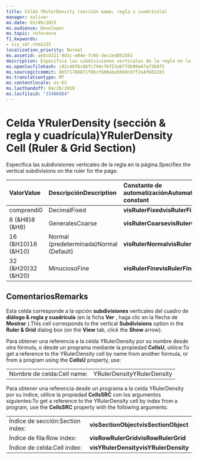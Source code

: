 ```yaml
---
title: Celda YRulerDensity (sección &amp; regla y cuadrícula)
manager: soliver
ms.date: 03/09/2015
ms.audience: Developer
ms.topic: reference
f1_keywords:
- vis_sdr.chm1215
localization_priority: Normal
ms.assetid: aebcd321-9d1c-e04e-7c85-3ec1ed851561
description: Especifica las subdivisiones verticales de la regla en la página.
ms.openlocfilehash: c92c48f6c86fc794cf6f53a87fdb99e67a73b9f5
ms.sourcegitcommit: 8657170d071f9bcf680aba50b9c07f2a4fb82283
ms.translationtype: MT
ms.contentlocale: es-ES
ms.lasthandoff: 04/28/2019
ms.locfileid: "33406804"
---
```

# <a name="yrulerdensity-cell-ruler-amp-grid-section"></a><span data-ttu-id="b8b93-103">Celda YRulerDensity (sección &amp; regla y cuadrícula)</span><span class="sxs-lookup"><span data-stu-id="b8b93-103">YRulerDensity Cell (Ruler &amp; Grid Section)</span></span>

<span data-ttu-id="b8b93-104">Especifica las subdivisiones verticales de la regla en la página.</span><span class="sxs-lookup"><span data-stu-id="b8b93-104">Specifies the vertical subdivisions on the ruler for the page.</span></span>
  
|<span data-ttu-id="b8b93-105">**Valor**</span><span class="sxs-lookup"><span data-stu-id="b8b93-105">**Value**</span></span>|<span data-ttu-id="b8b93-106">**Descripción**</span><span class="sxs-lookup"><span data-stu-id="b8b93-106">**Description**</span></span>|<span data-ttu-id="b8b93-107">**Constante de automatización**</span><span class="sxs-lookup"><span data-stu-id="b8b93-107">**Automation constant**</span></span>|
|:-----|:-----|:-----|
|<span data-ttu-id="b8b93-108">comprendi</span><span class="sxs-lookup"><span data-stu-id="b8b93-108">0</span></span>  <br/> |<span data-ttu-id="b8b93-109">Decimal</span><span class="sxs-lookup"><span data-stu-id="b8b93-109">Fixed</span></span>  <br/> |<span data-ttu-id="b8b93-110">**visRulerFixed**</span><span class="sxs-lookup"><span data-stu-id="b8b93-110">**visRulerFixed**</span></span> <br/> |
|<span data-ttu-id="b8b93-111">8 (&amp;H8)</span><span class="sxs-lookup"><span data-stu-id="b8b93-111">8 (&amp;H8)</span></span>  <br/> |<span data-ttu-id="b8b93-112">Generales</span><span class="sxs-lookup"><span data-stu-id="b8b93-112">Coarse</span></span>  <br/> |<span data-ttu-id="b8b93-113">**visRulerCoarse**</span><span class="sxs-lookup"><span data-stu-id="b8b93-113">**visRulerCoarse**</span></span> <br/> |
|<span data-ttu-id="b8b93-114">16 (&amp;H10)</span><span class="sxs-lookup"><span data-stu-id="b8b93-114">16 (&amp;H10)</span></span>  <br/> |<span data-ttu-id="b8b93-115">Normal (predeterminada)</span><span class="sxs-lookup"><span data-stu-id="b8b93-115">Normal (Default)</span></span>  <br/> |<span data-ttu-id="b8b93-116">**visRulerNormal**</span><span class="sxs-lookup"><span data-stu-id="b8b93-116">**visRulerNormal**</span></span> <br/> |
|<span data-ttu-id="b8b93-117">32 (&amp;H20)</span><span class="sxs-lookup"><span data-stu-id="b8b93-117">32 (&amp;H20)</span></span>  <br/> |<span data-ttu-id="b8b93-118">Minucioso</span><span class="sxs-lookup"><span data-stu-id="b8b93-118">Fine</span></span>  <br/> |<span data-ttu-id="b8b93-119">**visRulerFine**</span><span class="sxs-lookup"><span data-stu-id="b8b93-119">**visRulerFine**</span></span> <br/> |
   
## <a name="remarks"></a><span data-ttu-id="b8b93-120">Comentarios</span><span class="sxs-lookup"><span data-stu-id="b8b93-120">Remarks</span></span>

<span data-ttu-id="b8b93-121">Esta celda corresponde a la opción **subdivisiones** verticales del cuadro de **diálogo &amp; regla y cuadrícula** (en la ficha **Ver** , haga clic en la flecha de **Mostrar** ).</span><span class="sxs-lookup"><span data-stu-id="b8b93-121">This cell corresponds to the vertical **Subdivisions** option in the **Ruler &amp; Grid** dialog box (on the **View** tab, click the **Show** arrow).</span></span> 
  
<span data-ttu-id="b8b93-122">Para obtener una referencia a la celda YRulerDensity por su nombre desde otra fórmula, o desde un programa mediante la propiedad **CellsU**, utilice:</span><span class="sxs-lookup"><span data-stu-id="b8b93-122">To get a reference to the YRulerDensity cell by name from another formula, or from a program using the **CellsU** property, use:</span></span> 
  
|||
|:-----|:-----|
|<span data-ttu-id="b8b93-123">Nombre de celda:</span><span class="sxs-lookup"><span data-stu-id="b8b93-123">Cell name:</span></span>  <br/> |<span data-ttu-id="b8b93-124">YRulerDensity</span><span class="sxs-lookup"><span data-stu-id="b8b93-124">YRulerDensity</span></span>  <br/> |
   
<span data-ttu-id="b8b93-125">Para obtener una referencia desde un programa a la celda YRulerDensity por su índice, utilice la propiedad **CellsSRC** con los argumentos siguientes:</span><span class="sxs-lookup"><span data-stu-id="b8b93-125">To get a reference to the YRulerDensity cell by index from a program, use the **CellsSRC** property with the following arguments:</span></span> 
  
|||
|:-----|:-----|
|<span data-ttu-id="b8b93-126">Índice de sección:</span><span class="sxs-lookup"><span data-stu-id="b8b93-126">Section index:</span></span>  <br/> |<span data-ttu-id="b8b93-127">**visSectionObject**</span><span class="sxs-lookup"><span data-stu-id="b8b93-127">**visSectionObject**</span></span> <br/> |
|<span data-ttu-id="b8b93-128">Índice de fila:</span><span class="sxs-lookup"><span data-stu-id="b8b93-128">Row index:</span></span>  <br/> |<span data-ttu-id="b8b93-129">**visRowRulerGrid**</span><span class="sxs-lookup"><span data-stu-id="b8b93-129">**visRowRulerGrid**</span></span> <br/> |
|<span data-ttu-id="b8b93-130">Índice de celda:</span><span class="sxs-lookup"><span data-stu-id="b8b93-130">Cell index:</span></span>  <br/> |<span data-ttu-id="b8b93-131">**visYRulerDensity**</span><span class="sxs-lookup"><span data-stu-id="b8b93-131">**visYRulerDensity**</span></span> <br/> |
   

